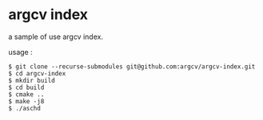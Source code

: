 argcv index
=============================

a sample of use argcv index.

usage :

````
$ git clone --recurse-submodules git@github.com:argcv/argcv-index.git
$ cd argcv-index
$ mkdir build
$ cd build
$ cmake ..
$ make -j8
$ ./aschd
````



